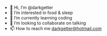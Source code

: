 - 👋 Hi, I’m @darkgetter
- 👀 I’m interested in food & sleep
- 🌱 I’m currently learning coding
- 💞️ I’m looking to collaborate on talking
- 📫 How to reach me darkgetter@hotmail.com

<!---
darkgetter/darkgetter is a ✨ special ✨ repository because its `README.md` (this file) appears on your GitHub profile.
You can click the Preview link to take a look at your changes.
--->
